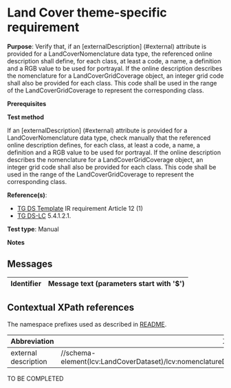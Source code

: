 # Land Cover theme-specific requirement

**Purpose**: Verify that, if an [externalDescription] (#external) attribute is provided for a LandCoverNomenclature data type, the referenced online description shall define, for each class, at least a code, a name, a definition and a RGB value to be used for portrayal. If the online description describes the nomenclature for a LandCoverGridCoverage object, an integer grid code shall also be provided for each class. This code shall be used in the range of the LandCoverGridCoverage to represent the corresponding class.

**Prerequisites**

**Test method**

If an [externalDescription] (#external) attribute is provided for a LandCoverNomenclature data type, check manually that the referenced online description defines, for each class, at least a code, a name, a definition and a RGB value to be used for portrayal. If the online description describes the nomenclature for a LandCoverGridCoverage object, an integer grid code shall also be provided for each class. This code shall be used in the range of the LandCoverGridCoverage to represent the corresponding class.


**Reference(s)**: 

* [TG DS Template](./README.md#ref_TG_DS_tmpl) IR requirement Article 12 (1)
* [TG DS-LC](./README.md#ref_TG_DS_LC) 5.4.1.2.1.

**Test type**: Manual

**Notes** 


## Messages

Identifier  |  Message text (parameters start with '$')
---------------------------------------------------------- | -------------------------------------------------------------------------

## Contextual XPath references

The namespace prefixes used as described in [README](./README.md#namespaces).

Abbreviation                   |  XPath expression                 |Multiplicity       |Voidable
------------------------------ | --------------------------------- | ------------------|----------
external description <a name="external"></a> | //schema-element(lcv:LandCoverDataset)/lcv:nomenclatureDocumentation/lcn:LandCoverNomenclature/lcn:externalDescription | 0..\* | Yes
TO BE COMPLETED